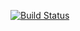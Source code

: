 [![Build Status][travis-ci-0]][travis-ci-1]

[travis-ci-0]: https://travis-ci.org/magician/wonders.svg
[travis-ci-1]: https://travis-ci.org/magician/wonders
